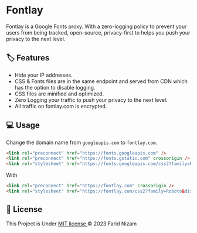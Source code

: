 
# Fontlay

Fontlay is a Google Fonts proxy. With a zero-logging policy to prevent your users from being tracked, open-source, privacy-first to helps you push your privacy to the next level.



## 🏷️ Features

- Hide your IP addresses.
- CSS & Fonts files are in the same endpoint and served from CDN which has the option to disable logging.
- CSS files are minified and optimized.
- Zero Logging your traffic to push your privacy to the next level.
- All traffic on fontlay.com is encrypted.


## 💻 Usage
Change the domain name from `googleapis.com` to `fontlay.com`.

```html
<link rel="preconnect" href="https://fonts.googleapis.com" />
<link rel="preconnect" href="https://fonts.gstatic.com" crossorigin />
<link rel="stylesheet" href="https://fonts.googleapis.com/css2?family=Roboto&display=swap" />
```

With

```html
<link rel="preconnect" href="https://fontlay.com" crossorigin />
<link rel="stylesheet" href="https://fontlay.com/css2?family=Roboto&display=swap" />
```

## 📄 License

This Project is Under [MIT license ](LICENSE) &copy; 2023 Farid Nizam